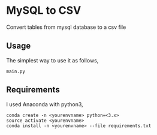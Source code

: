 # MySQL to CSV
Convert tables from mysql database to a csv file

## Usage
The simplest way to use it as follows,
```
main.py
```

## Requirements
I used Anaconda with python3,
```
conda create -n <yourenvname> python=<3.x>
source activate <yourenvname>
conda install -n <yourenvname> --file requirements.txt
```